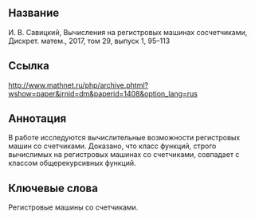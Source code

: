 ## Название

И. В. Савицкий, Вычисления на регистровых машинах сосчетчиками, Дискрет. матем., 2017, том 29, выпуск 1, 95–113

## Ссылка
http://www.mathnet.ru/php/archive.phtml?wshow=paper&jrnid=dm&paperid=1408&option_lang=rus

## Аннотация
В работе исследуются вычислительные возможности регистровых машин со счетчиками. Доказано, что класс функций, строго вычислимых на регистровых машинах со счетчиками, совпадает с классом общерекурсивных функций.

## Ключевые слова
Регистровые машины со счетчиками.

